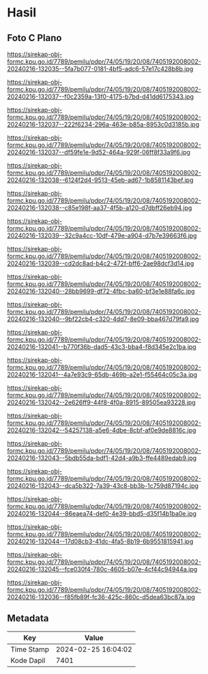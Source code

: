 # Hasil

## Foto C Plano

https://sirekap-obj-formc.kpu.go.id/7789/pemilu/pdpr/74/05/19/20/08/7405192008002-20240216-132035--5fa7b077-0181-4bf5-adc6-57e17c428b8b.jpg

https://sirekap-obj-formc.kpu.go.id/7789/pemilu/pdpr/74/05/19/20/08/7405192008002-20240216-132037--f0c2359a-13f0-4175-b7bd-d41dd6175343.jpg

https://sirekap-obj-formc.kpu.go.id/7789/pemilu/pdpr/74/05/19/20/08/7405192008002-20240216-132037--222f6234-296a-463e-b85a-8953c0d3185b.jpg

https://sirekap-obj-formc.kpu.go.id/7789/pemilu/pdpr/74/05/19/20/08/7405192008002-20240216-132037--df59fe1e-9d52-464a-929f-06ff8f33a9f6.jpg

https://sirekap-obj-formc.kpu.go.id/7789/pemilu/pdpr/74/05/19/20/08/7405192008002-20240216-132038--6124f2d4-9513-45eb-ad67-1b8581143bef.jpg

https://sirekap-obj-formc.kpu.go.id/7789/pemilu/pdpr/74/05/19/20/08/7405192008002-20240216-132038--c85e198f-aa37-4f5b-a120-d7dbff26eb94.jpg

https://sirekap-obj-formc.kpu.go.id/7789/pemilu/pdpr/74/05/19/20/08/7405192008002-20240216-132039--32c9a4cc-10df-479e-a904-d7b7e39663f6.jpg

https://sirekap-obj-formc.kpu.go.id/7789/pemilu/pdpr/74/05/19/20/08/7405192008002-20240216-132039--cd2dc8ad-b4c2-472f-bff6-2ae98dcf3d14.jpg

https://sirekap-obj-formc.kpu.go.id/7789/pemilu/pdpr/74/05/19/20/08/7405192008002-20240216-132040--28bb9699-df72-4fbc-ba60-bf3e1e88fa6c.jpg

https://sirekap-obj-formc.kpu.go.id/7789/pemilu/pdpr/74/05/19/20/08/7405192008002-20240216-132040--9bf22cb4-c320-4dd7-8e09-bba467d79fa9.jpg

https://sirekap-obj-formc.kpu.go.id/7789/pemilu/pdpr/74/05/19/20/08/7405192008002-20240216-132041--b770f36b-dad5-43c3-bba4-f8d345e2c1ba.jpg

https://sirekap-obj-formc.kpu.go.id/7789/pemilu/pdpr/74/05/19/20/08/7405192008002-20240216-132041--4a7e93c9-65db-469b-a2e1-f55464c05c3a.jpg

https://sirekap-obj-formc.kpu.go.id/7789/pemilu/pdpr/74/05/19/20/08/7405192008002-20240216-132042--2e626ff9-44f8-4f0a-8915-89505ea93228.jpg

https://sirekap-obj-formc.kpu.go.id/7789/pemilu/pdpr/74/05/19/20/08/7405192008002-20240216-132042--54257138-a5e6-4dbe-8cbf-af0e9de8816c.jpg

https://sirekap-obj-formc.kpu.go.id/7789/pemilu/pdpr/74/05/19/20/08/7405192008002-20240216-132043--5bdb55da-bdf1-42d4-a9b3-ffe4489edab9.jpg

https://sirekap-obj-formc.kpu.go.id/7789/pemilu/pdpr/74/05/19/20/08/7405192008002-20240216-132043--dca5b322-7a39-43c8-bb3b-1c759d87194c.jpg

https://sirekap-obj-formc.kpu.go.id/7789/pemilu/pdpr/74/05/19/20/08/7405192008002-20240216-132044--86eaea74-def0-4e39-bbd5-d35f14b1ba0e.jpg

https://sirekap-obj-formc.kpu.go.id/7789/pemilu/pdpr/74/05/19/20/08/7405192008002-20240216-132044--17d08cb3-41dc-4fa5-8b19-6b9551815941.jpg

https://sirekap-obj-formc.kpu.go.id/7789/pemilu/pdpr/74/05/19/20/08/7405192008002-20240216-132045--fce030f4-780c-4605-b07e-4cf44c94944a.jpg

https://sirekap-obj-formc.kpu.go.id/7789/pemilu/pdpr/74/05/19/20/08/7405192008002-20240216-132036--f85fb89f-fc36-425c-860c-d5dea63bc87a.jpg


## Metadata

| Key        | Value               |
| ---------- | ------------------- |
| Time Stamp | 2024-02-25 16:04:02 |
| Kode Dapil | 7401                |



